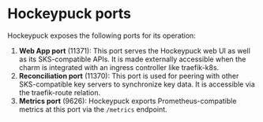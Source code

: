 # Hockeypuck ports

Hockeypuck exposes the following ports for its operation:

1. **Web App port** (11371): This port serves the Hockeypuck web UI as well as its SKS-compatible APIs. It is made externally accessible when the charm is integrated with an ingress controller like traefik-k8s.
2. **Reconciliation port** (11370): This port is used for peering with other SKS-compatible key servers to synchronize key data. It is accessible via the traefik-route relation.
3. **Metrics port** (9626): Hockeypuck exports Prometheus-compatible metrics at this port via the `/metrics` endpoint.
